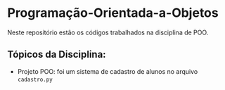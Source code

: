 # Programação-Orientada-a-Objetos
Neste repositório estão os códigos trabalhados na disciplina de POO.
## Tópicos da Disciplina:
- Projeto POO: foi um sistema de cadastro de alunos no arquivo `cadastro.py`
